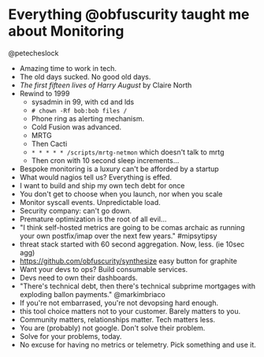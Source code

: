 # Everything @obfuscurity taught me about Monitoring

@petecheslock

* Amazing time to work in tech.
* The old days sucked.  No good old days.
* _The first fifteen lives of Harry August_ by Claire North
* Rewind to 1999
    * sysadmin in 99, with cd and lds
    * `# chown -Rf bob:bob files /`
    * Phone ring as alerting mechanism.
    * Cold Fusion was advanced.
    * MRTG
    * Then Cacti
    * `* * * * * /scripts/mrtg-netmon` which doesn't talk to mrtg
    * Then cron with 10 second sleep increments...
* Bespoke monitoring is a luxury can't be afforded by a startup
* What would nagios tell us?  Everything is effed.
* I want to build and ship my own tech debt for once
* You don't get to choose when you launch, nor when you scale
* Monitor syscall events.  Unpredictable load.
* Security company: can't go down.
* Premature optimization is the root of all evil...
* "I think self-hosted metrics are going to be comas archaic as running your own
  postfix/imap over the next few years." #mipsytipsy
* threat stack started with 60 second aggregation.  Now, less. (ie 10sec agg)
* https://github.com/obfuscurity/synthesize easy button for graphite
* Want your devs to ops?  Build consumable services.
* Devs need to own their dashboards.
* "There's technical debt, then there's technical subprime mortgages with
  exploding ballon payments." @markimbriaco
* If you're not embarrased, you're not devopsing hard enough.
* this tool choice matters not to your customer.  Barely matters to you.
* Community matters, relationships matter.  Tech matters less.
* You are (probably) not google.  Don't solve their problem.
* Solve for your problems, today.
* No excuse for having no metrics or telemetry.  Pick something and use it.
